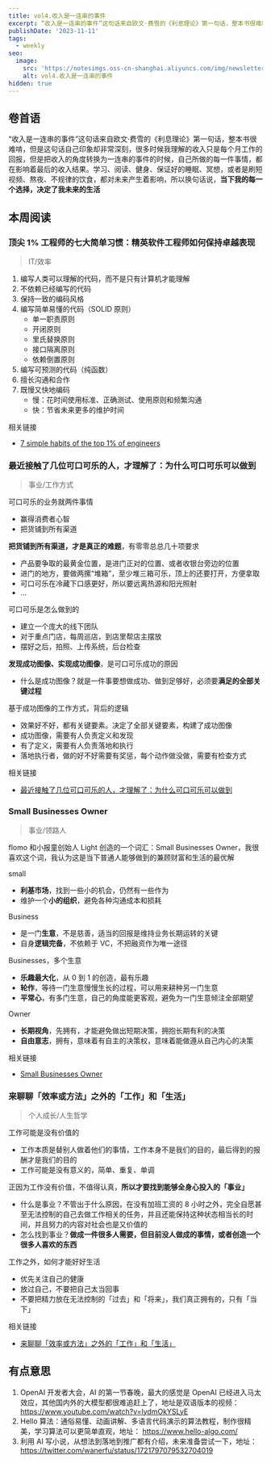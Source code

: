 ```yaml
---
title: vol4.收入是一连串的事件
excerpt: “收入是一连串的事件”这句话来自欧文·费雪的《利息理论》第一句话，整本书很难啃，但是这句话自己印象却非常深刻，很多时候我理解的收入只是每个月工作的回报，但是把收入的角度转换为一连串的事件的时候，自己所做的每一件事情，都在影响着最后的收入结果。学习、阅读、健身、保证好的睡眠、冥想，或者是刷短视频、熬夜、不规律的饮食，都对未来产生着影响，所以换句话说，当下我的每一个选择，决定了我未来的生活
publishDate: '2023-11-11'
tags:
  - weekly
seo:
  image:
    src: 'https://notesimgs.oss-cn-shanghai.aliyuncs.com/img/newsletter-vol4.jpg'
    alt: vol4.收入是一连串的事件
hidden: true
---
```


## 卷首语

“收入是一连串的事件”这句话来自欧文·费雪的《利息理论》第一句话，整本书很难啃，但是这句话自己印象却非常深刻，很多时候我理解的收入只是每个月工作的回报，但是把收入的角度转换为一连串的事件的时候，自己所做的每一件事情，都在影响着最后的收入结果。学习、阅读、健身、保证好的睡眠、冥想，或者是刷短视频、熬夜、不规律的饮食，都对未来产生着影响，所以换句话说，**当下我的每一个选择，决定了我未来的生活**

## 本周阅读

### 顶尖 1% 工程师的七大简单习惯：精英软件工程师如何保持卓越表现

> IT/效率

1. 编写人类可以理解的代码，而不是只有计算机才能理解
2. 不依赖已经编写的代码
3. 保持一致的编码风格
4. 编写简单易懂的代码（SOLID 原则）
   - 单一职责原则
   - 开闭原则
   - 里氏替换原则
   - 接口隔离原则
   - 依赖倒置原则
5. 编写可预测的代码（纯函数）
6. 擅长沟通和合作
7. 既慢又快地编码
   - 慢：花时间使用标准、正确测试、使用原则和频繁沟通
   - 快：节省未来更多的维护时间

相关链接

- [7 simple habits of the top 1% of engineers](https://engineercodex.substack.com/p/7-simple-habits-of-the-top-1-of-engineers)

### 最近接触了几位可口可乐的人，才理解了：为什么可口可乐可以做到

> 事业/工作方式

可口可乐的业务就两件事情

- 赢得消费者心智
- 把货铺到所有渠道

**把货铺到所有渠道，才是真正的难题**，有零零总总几十项要求

- 产品要争取的最黄金位置，是进门正对的位置、或者收银台旁边的位置
- 进门的地方，要做两摞“堆箱”，至少堆三箱可乐，顶上的还要打开，方便拿取
- 可口可乐在冷藏下口感更好，所以要远离热源和阳光照射
- ...

可口可乐是怎么做到的

- 建立一个庞大的线下团队
- 对于重点门店，每周巡店，到店里帮店主摆放
- 摆好之后，拍照、上传系统，后台检查

**发现成功图像、实现成功图像**，是可口可乐成功的原因

- 什么是成功图像？就是一件事要想做成功、做到足够好，必须要**满足的全部关键过程**

基于成功图像的工作方式，背后的逻辑

- 效果好不好，都有关键要素。决定了全部关键要素，构建了成功图像
- 成功图像，需要有人负责定义和发现
- 有了定义，需要有人负责落地和执行
- 落地执行者，做的好不好需要有奖惩，每个动作做没做，需要有检查方式

相关链接

- [最近接触了几位可口可乐的人，才理解了：为什么可口可乐可以做到](https://m.okjike.com/originalPosts/6549fe6abb3e3660e82d9c8f)

### Small Businesses Owner

> 事业/领路人

flomo 和小报童创始人 Light 创造的一个词汇：Small Businesses Owner，我很喜欢这个词，我认为这是当下普通人能够做到的兼顾财富和生活的最优解

small

- **利基市场**，找到一些小的机会，仍然有一些作为
- 维护一个**小的组织**，避免各种沟通成本和损耗

Business

- 是一门**生意**，不是慈善，适当的回报是维持业务长期运转的关键
- 自身**逻辑完备**，不依赖于 VC，不把融资作为唯一途径

Businesses，多个生意

- **乐趣最大化**，从 0 到 1 的创造，最有乐趣
- **轮作**，等待一门生意慢慢生长的过程，可以用来耕种另一门生意
- **平常心**，有多门生意，自己的角度能更客观，避免为一门生意倾注全部期望

Owner

- **长期视角**，先拥有，才能避免做出短期决策，拥抱长期有利的决策
- **自由意志**，拥有，意味着有自主的决策权，意味着能做遵从自己内心的决策

相关链接

- [Small Businesses Owner](https://mp.weixin.qq.com/s/UV8-bhRDR7eMyK8a2MxEng)

### 来聊聊「效率或方法」之外的「工作」和「生活」

> 个人成长/人生哲学

工作可能是没有价值的

- 工作本质是替别人做着他们的事情，工作本身不是我们的目的，最后得到的报酬才是我们的目的
- 工作可能是没有意义的，简单、重复、单调

正因为工作没有价值，不值得认真，**所以才要找到能够全身心投入的「事业」**

- 什么是事业？不管出于什么原因，在没有加班工资的 8 小时之外，完全自愿甚至无法控制的自己去做工作相关的任务，并且还能保持这种状态相当长的时间，并且努力的内容对社会也是又价值的
- 怎么找到事业？**做成一件很多人需要，但目前没人做成的事情，或者创造一个很多人喜欢的东西**

工作之外，如何才能好好生活

- 优先关注自己的健康
- 放过自己，不要把自己太当回事
- 不要把精力放在无法控制的「过去」和「将来」，我们真正拥有的，只有「当下」

相关链接

- [来聊聊「效率或方法」之外的「工作」和「生活」](https://sspai.com/post/78320)

## 有点意思

1. OpenAI 开发者大会，AI 的第一节春晚，最大的感觉是 OpenAI 已经进入马太效应，其他国内外的大模型都很难追赶上了，地址是双语版本的视频： https://www.youtube.com/watch?v=lydmOkYSLyE
2. Hello 算法：通俗易懂、动画讲解、多语言代码演示的算法教程，制作很精美，学习算法可以更简单直观，地址： https://www.hello-algo.com/
3. 利用 AI 写小说，从想法到落地到推广都有介绍，未来准备尝试一下，地址： https://twitter.com/wanerfu/status/1721797079532704019
